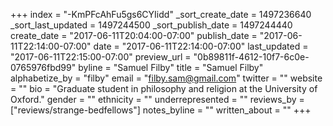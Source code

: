 +++
index = "-KmPFcAhFu5gs6CYIidd"
_sort_create_date = 1497236640
_sort_last_updated = 1497244500
_sort_publish_date = 1497244440
create_date = "2017-06-11T20:04:00-07:00"
publish_date = "2017-06-11T22:14:00-07:00"
date = "2017-06-11T22:14:00-07:00"
last_updated = "2017-06-11T22:15:00-07:00"
preview_url = "0b89811f-4612-10f7-6c0e-0765976fbd99"
byline = "Samuel Filby"
title = "Samuel Filby"
alphabetize_by = "filby"
email = "filby.sam@gmail.com"
twitter = ""
website = ""
bio = "Graduate student in philosophy and religion at the University of Oxford."
gender = ""
ethnicity = ""
underrepresented = ""
reviews_by = ["reviews/strange-bedfellows"]
notes_byline = ""
written_about = ""
+++

